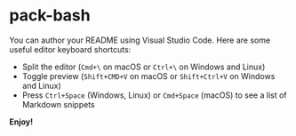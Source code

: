 <!--
 * @Author: your name
 * @Date: 2020-12-13 21:59:01
 * @LastEditTime: 2020-12-13 22:19:10
 * @LastEditors: Please set LastEditors
 * @Description: In User Settings Edit
 * @FilePath: \vscode-externsion-pack\pack-bash\README.md
-->

# pack-bash

You can author your README using Visual Studio Code. Here are some useful editor keyboard shortcuts:

- Split the editor (`Cmd+\` on macOS or `Ctrl+\` on Windows and Linux)
- Toggle preview (`Shift+CMD+V` on macOS or `Shift+Ctrl+V` on Windows and Linux)
- Press `Ctrl+Space` (Windows, Linux) or `Cmd+Space` (macOS) to see a list of Markdown snippets

**Enjoy!**

